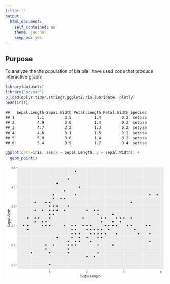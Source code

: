 ```yaml
---
title: ''
output:
  html_document: 
    self_contained: no
    theme: journal
    keep_md: yes
---
```


## Purpose

To analyze the the population of bla bla i have used code that produce interactive graph:


```r
library(datasets)
library("pacman")     
p_load(dplyr,tidyr,stringr,ggplot2,rio,lubridate, plotly)
head(iris)
```

```
##   Sepal.Length Sepal.Width Petal.Length Petal.Width Species
## 1          5.1         3.5          1.4         0.2  setosa
## 2          4.9         3.0          1.4         0.2  setosa
## 3          4.7         3.2          1.3         0.2  setosa
## 4          4.6         3.1          1.5         0.2  setosa
## 5          5.0         3.6          1.4         0.2  setosa
## 6          5.4         3.9          1.7         0.4  setosa
```

```r
ggplot(data=iris, aes(x = Sepal.Length, y = Sepal.Width)) +
  geom_point()
```

![](2022-10-13-rmark1_files/figure-html/unnamed-chunk-1-1.png)<!-- -->
